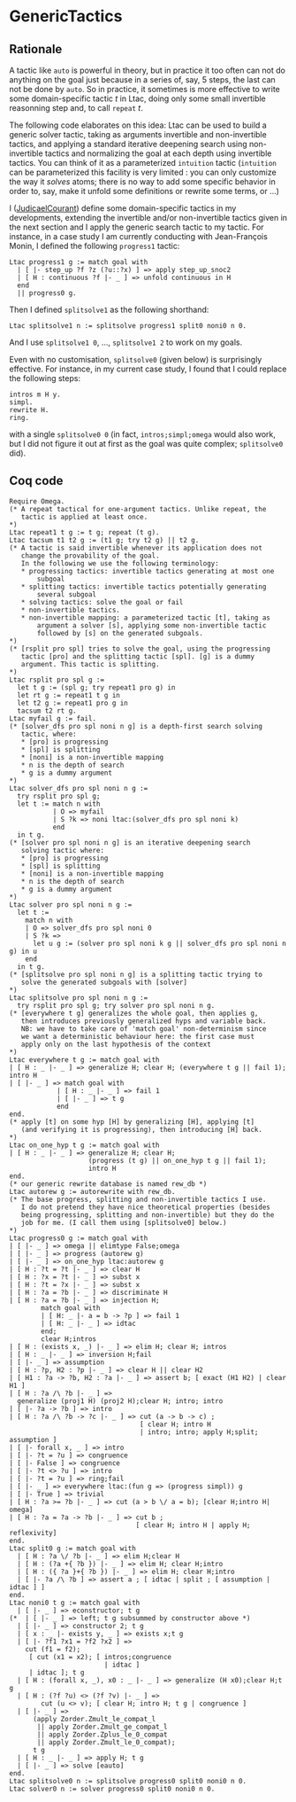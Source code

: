 GenericTactics
==============

Rationale
---------

A tactic like `auto` is powerful in theory, but in practice it too often can not do anything on the goal just because in a series of, say, 5 steps, the last can not be done by `auto`. So in practice, it sometimes is more effective to write some domain-specific tactic *t* in Ltac, doing only some small invertible reasonning step and, to call `repeat` *t*.

The following code elaborates on this idea: Ltac can be used to build a generic solver tactic, taking as arguments invertible and non-invertible tactics, and applying a standard iterative deepening search using non-invertible tactics and normalizing the goal at each depth using invertible tactics. You can think of it as a parameterized `intuition` tactic (`intuition` can be parameterized this facility is very limited : you can only customize the way it *solves* atoms; there is no way to add some specific behavior in order to, say, make it unfold some definitions or rewrite some terms, or ...)

I ([JudicaelCourant](JudicaelCourant)) define some domain-specific tactics in my developments, extending the invertible and/or non-invertible tactics given in the next section and I apply the generic search tactic to my tactic. For instance, in a case study I am currently conducting with Jean-François Monin, I defined the following `progress1` tactic:

    Ltac progress1 g := match goal with
      | [ |- step_up ?f ?z (?u::?x) ] => apply step_up_snoc2
      | [ H : continuous ?f |- _ ] => unfold continuous in H
      end
      || progress0 g.

Then I defined `splitsolve1` as the following shorthand:

    Ltac splitsolve1 n := splitsolve progress1 split0 noni0 n 0.

And I use `splitsolve1 0`, ..., `splitsolve1 2` to work on my goals.

Even with no customisation, `splitsolve0` (given below) is surprisingly effective. For instance, in my current case study, I found that I could replace the following steps:

    intros m H y.
    simpl.
    rewrite H.
    ring.

with a single `splitsolve0 0` (in fact, `intros;simpl;omega` would also work, but I did not figure it out at first as the goal was quite complex; `splitsolve0` did).

Coq code
--------

    Require Omega.
    (* A repeat tactical for one-argument tactics. Unlike repeat, the
       tactic is applied at least once.
    *)
    Ltac repeat1 t g := t g; repeat (t g).
    Ltac tacsum t1 t2 g := (t1 g; try t2 g) || t2 g.
    (* A tactic is said invertible whenever its application does not
       change the provability of the goal.
       In the following we use the following terminology:
       * progressing tactics: invertible tactics generating at most one
           subgoal 
       * splitting tactics: invertible tactics potentially generating
           several subgoal
       * solving tactics: solve the goal or fail
       * non-invertible tactics.
       * non-invertible mapping: a parameterized tactic [t], taking as
           argument a solver [s], applying some non-invertible tactic
           followed by [s] on the generated subgoals.
    *)
    (* [rsplit pro spl] tries to solve the goal, using the progressing
       tactic [pro] and the splitting tactic [spl]. [g] is a dummy
       argument. This tactic is splitting.
    *)
    Ltac rsplit pro spl g :=
      let t g := (spl g; try repeat1 pro g) in
      let rt g := repeat1 t g in
      let t2 g := repeat1 pro g in
      tacsum t2 rt g.
    Ltac myfail g := fail.
    (* [solver_dfs pro spl noni n g] is a depth-first search solving
       tactic, where:
       * [pro] is progressing
       * [spl] is splitting
       * [noni] is a non-invertible mapping
       * n is the depth of search
       * g is a dummy argument
    *)
    Ltac solver_dfs pro spl noni n g :=
      try rsplit pro spl g;
      let t := match n with
               | O => myfail
               | S ?k => noni ltac:(solver_dfs pro spl noni k)
               end
      in t g.
    (* [solver pro spl noni n g] is an iterative deepening search
       solving tactic where:
       * [pro] is progressing
       * [spl] is splitting
       * [noni] is a non-invertible mapping
       * n is the depth of search
       * g is a dummy argument
    *)
    Ltac solver pro spl noni n g :=
      let t :=
        match n with
        | O => solver_dfs pro spl noni 0
        | S ?k =>
          let u g := (solver pro spl noni k g || solver_dfs pro spl noni n g) in u
        end
      in t g.
    (* [splitsolve pro spl noni n g] is a splitting tactic trying to
       solve the generated subgoals with [solver]
    *)
    Ltac splitsolve pro spl noni n g :=
      try rsplit pro spl g; try solver pro spl noni n g.
    (* [everywhere t g] generalizes the whole goal, then applies g,
       then introduces previously generalized hyps and variable back.
       NB: we have to take care of 'match goal' non-determinism since
       we want a deterministic behaviour here: the first case must
       apply only on the last hypothesis of the context
    *)
    Ltac everywhere t g := match goal with
    | [ H : _ |- _ ] => generalize H; clear H; (everywhere t g || fail 1); intro H
    | [ |- _ ] => match goal with
                | [ H : _ |- _ ] => fail 1
                | [ |- _ ] => t g
                end
    end.
    (* apply [t] on some hyp [H] by generalizing [H], applying [t]
       (and verifying it is progressing), then introducing [H] back.
    *)
    Ltac on_one_hyp t g := match goal with
    | [ H : _ |- _ ] => generalize H; clear H;
                        (progress (t g) || on_one_hyp t g || fail 1);
                        intro H
    end.
    (* our generic rewrite database is named rew_db *)
    Ltac autorew g := autorewrite with rew_db.
    (* The base progress, splitting and non-invertible tactics I use.
       I do not pretend they have nice theoretical properties (besides
       being progressing, splitting and non-invertible) but they do the
       job for me. (I call them using [splitsolve0] below.)
    *)
    Ltac progress0 g := match goal with
    | [ |- _ ] => omega || elimtype False;omega
    | [ |- _ ] => progress (autorew g)
    | [ |- _ ] => on_one_hyp ltac:autorew g
    | [ H : ?t = ?t |- _ ] => clear H
    | [ H : ?x = ?t |- _ ] => subst x
    | [ H : ?t = ?x |- _ ] => subst x
    | [ H : ?a = ?b |- _ ] => discriminate H
    | [ H : ?a = ?b |- _ ] => injection H;
            match goal with
            | [ H: _ |- a = b -> ?p ] => fail 1
            | [ H: _ |- _ ] => idtac
            end;
            clear H;intros
    | [ H : (exists x, _) |- _ ] => elim H; clear H; intros
    | [ H : _ |- _ ] => inversion H;fail
    | [ |- _ ] => assumption
    | [ H : ?p, H2 : ?p |- _ ] => clear H || clear H2
    | [ H1 : ?a -> ?b, H2 : ?a |- _ ] => assert b; [ exact (H1 H2) | clear H1 ]
    | [ H : ?a /\ ?b |- _ ] =>
      generalize (proj1 H) (proj2 H);clear H; intro; intro
    | [ |- ?a -> ?b ] => intro
    | [ H : ?a /\ ?b -> ?c |- _ ] => cut (a -> b -> c) ;
                                     [ clear H; intro H
                                     | intro; intro; apply H;split; assumption ]
    | [ |- forall x, _ ] => intro
    | [ |- ?t = ?u ] => congruence
    | [ |- False ] => congruence
    | [ |- ?t <> ?u ] => intro
    | [ |- ?t = ?u ] => ring;fail
    | [ |- _ ] => everywhere ltac:(fun g => (progress simpl)) g
    | [ |- True ] => trivial
    | [ H : ?a >= ?b |- _ ] => cut (a > b \/ a = b); [clear H;intro H| omega]
    | [ H : ?a = ?a -> ?b |- _ ] => cut b ;
                                    [ clear H; intro H | apply H; reflexivity]
    end.
    Ltac split0 g := match goal with
      | [ H : ?a \/ ?b |- _ ] => elim H;clear H
      | [ H : (?a +{ ?b }) |- _ ] => elim H; clear H;intro
      | [ H : ({ ?a }+{ ?b }) |- _ ] => elim H; clear H;intro
      | [ |- ?a /\ ?b ] => assert a ; [ idtac | split ; [ assumption | idtac ] ]
    end.
    Ltac noni0 t g := match goal with
      | [ |- _ ] => econstructor; t g
    (*  | [ |- _ ] => left; t g subsummed by constructor above *)
      | [ |- _ ] => constructor 2; t g
      | [ x : _ |- exists y, _ ] => exists x;t g
      | [ |- ?f1 ?x1 = ?f2 ?x2 ] =>
        cut (f1 = f2);
         [ cut (x1 = x2); [ intros;congruence
                            | idtac ]
         | idtac ]; t g
      | [ H : (forall x, _), x0 : _ |- _ ] => generalize (H x0);clear H;t g
      | [ H : (?f ?u) <> (?f ?v) |- _ ] =>
            cut (u <> v); [ clear H; intro H; t g | congruence ]
      | [ |- _ ] =>
          (apply Zorder.Zmult_le_compat_l
           || apply Zorder.Zmult_ge_compat_l
           || apply Zorder.Zplus_le_0_compat
           || apply Zorder.Zmult_le_0_compat);
          t g
      | [ H : _ |- _ ] => apply H; t g
      | [ |- _ ] => solve [eauto]
    end.
    Ltac splitsolve0 n := splitsolve progress0 split0 noni0 n 0.
    Ltac solver0 n := solver progress0 split0 noni0 n 0.

